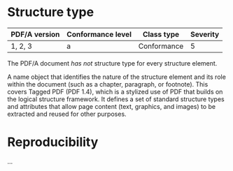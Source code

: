 # Structure type

| PDF/A version | Conformance level | Class type  | Severity |
| ------------- | ----------------- | ----------  | -------- |
| 1, 2, 3       | a                 | Conformance | 5        |

The PDF/A document _has not_ structure type for every structure element.

A name object that identifies the nature of the structure element and its role within the document (such as a chapter, paragraph, or footnote).
This covers Tagged PDF (PDF 1.4), which is a stylized use of PDF that builds on the logical structure framework. It defines a set of standard structure types and attributes that allow page content (text, graphics, and images) to be extracted and reused for other purposes.

# Reproducibility
...